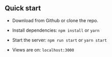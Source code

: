 ## Quick start

- Download from Github or clone the repo.

- Install dependencies: `npm install` or `yarn`

- Start the server: `npm run start` or `yarn start`

- Views are on: `localhost:3000`
